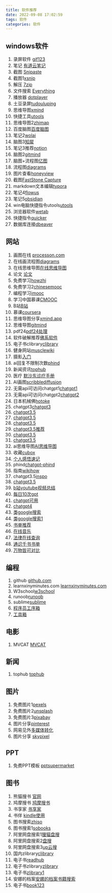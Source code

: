 ```yaml
---
title: 软件推荐
date: 2022-09-08 17:02:59
tags: 软件
categories: 软件
---
```


## windows软件

1. 录屏软件 [gif123](https://gif123.aardio.com/)
2. 笔记 [有道云笔记](https://note.youdao.com/)
3. 截图 [Snipaste](https://zh.snipaste.com/)
4. 截图1[xsnip](http://xsnip.cn/)
4. 解压 [7zip](https://www.7-zip.org/)
5. 文件搜索 [Everything](https://www.voidtools.com/zh-cn/)
6. 播放器 [dotplayer](https://potplayer.daum.net/)	
7. 土豆录屏[tudouluping](http://www.tudouluping.com/)
8. 思维导图[xmind](https://xmind.cn/)
9. 快捷工具[utools](https://www.u.tools/)
10. 思维导图2[zhimap](https://zhimap.com/home)
11. 百度脑图[百度脑图](https://naotu.baidu.com/)
12. 笔记2[wolai](https://www.wolai.com/)
13. 脑图3[知犀](https://www.zhixi.com/)
14. 笔记3推荐[notion](https://www.notion.so/)
15. 脑图2[gitmind](https://gitmind.cn/)
16. 脑图+流程图[亿图](https://www.edrawmax.cn/)
17. 流程图[diagrams](https://www.diagrams.net/)
18. 图片查看[honeyview](https://www.bandisoft.com/)
19. 截图[FastStone Capture](https://www.faststone.org/)
20. markdown文本编辑[typora](https://typoraio.cn/)
21. 笔记4[flowus](https://flowus.cn/)
22. 笔记5[obsidian](https://obsidian.md/)
23. win电脑快捷指令utools[utools](https://u.tools/)
24. 浏览器软件[wetab](https://chrome.google.com/webstore/detail/wetab-%E5%85%8D%E8%B4%B9chatgpt%E6%96%B0%E6%A0%87%E7%AD%BE%E9%A1%B5/aikflfpejipbpjdlfabpgclhblkpaafo?hl=zh-CN)
25. 快捷指令[quicker](https://getquicker.net/)
26. 数据库连接[dbeaver](https://dbeaver.io/)


## 网站
1. 画图在线 [processon.com](http://www.processon.com/)
2. 在线画流程图[diagrams](https://app.diagrams.net/)
2. 在线思维导图[在线思维导图](https://gitmind.cn/)
3. 论文 [论文](https://www.oalib.com/)
4. 免费学习[howzhi](http://www.howzhi.com/)
5. 免费学习2[chinesemooc](http://www.chinesemooc.org/)
6. 编程学习[imooc](https://www.imooc.com/)
7. 学习中国慕课[CMOOC](https://www.cmooc.com/)
8. B站[B站](https://www.bilibili.com/)
9. 慕课[coursera](https://www.coursera.org/)
10. 思维导图分享[xmind.app](https://xmind.app/share/?category=zh)
11. 思维导图[gitmind](https://www.gitmind.cn)
11. pdf24[pdf24处理](https://tools.pdf24.org/zh/all-tools)
12. 软件破解推荐[佛系软件](https://foxirj.com/)
15. 电子书clibrary[clibrary](https://clibrary.cn/)
14. 健身网站[musclewiki](https://musclewiki.com/)
15. 摄影[入门](https://www.fsbus.com/)
16. ai回复不限制次数[phind](https://phind.com/)
17. 新闻资讯[tophub](https://tophub.today/)
18. 医疗 [默沙东诊疗手册](https://www.msdmanuals.cn/)
19. AI画图[scribblediffusion](https://scribblediffusion.com/)
20. 无需api可访问chatgpt1[chatgpt1](https://chat.theb.ai/)
21. 无需api可访问chatgpt2[chatgpt2](https://chatgpt-35-turbo.com/)
22. 日本机械佛[hotoke](https://hotoke.ai/)
23. chatgpt3[chatgpt3](https://chatforai.com/)
24. [chatgpt3.5](https://openaizh.com/)
25. [chatgpt3.5](https://ai117.com/)
26. [chatgpt3.5](https://chat.zecoba.cn/)
27. [chatgpt3.5推荐](https://chat.51buygpt.com/)
28. [chatgpt3.5](https://vrtalk.io/)
29. [chatgpt3.5](https://fastgpt.app/)
29. ai思维导图[AI思维导图](https://www.chatmind.tech/)
30. 收藏[cubox](https://cubox.pro/)
31. [个人感悟速记](https://v.flomoapp.com/)
32. phind[chatgpt-phind](https://www.phind.com/)
33. 指南[wikihow](https://zh.wikihow.com/)
34. chatgpt3.5[inspo](https://inspo.vip/)
35. [chatgpt3.5](https://open-gpt.app/)
36. [b站youtube视频总结](https://b.jimmylv.cn/)
37. [每日10次gpt](https://chat.behye.com/)
38. [chatgpt可用](https://aicodehelper.com/)
39. [chatgpt4](https://nat.dev/)
40. [类google搜索](https://kagi.com/)
41. [类google搜索1](https://yep.com/)
42. [书单推荐](https://docs.qq.com/sheet/DY2RmcVVMVE9Qd3JV?tab=BB08J2)
43. [在线音乐](https://tonzhon.com/)
44. [法律在线查询](https://lawrefbook.github.io/)
45. [通识千书书单](https://docs.qq.com/sheet/DY2RmcVVMVE9Qd3JV?tab=BB08J2&scode=)
46. [万物皆可对比](https://versus.com/cn)



## 编程
1. github [github.com](https://github.com)
2. learnxinyminutes.com [learnxinyminutes.com](https://learnxinyminutes.com/)
3. W3school[w3school](https://www.w3school.com.cn/)
4. runoob[runoob](https://www.runoob.com/)
5. sublime[sublime](http://www.sublimetext.com/)
6. [程序员工序箱](https://www.toolfk.com/)
7. [工具箱](http://www.atoolbox.net/)

## 电影
1. MVCAT [MVCAT](https://www.mvcat.com)


## 新闻
1. tophub [tophub](https://tophub.today/)


## 图片
1. 免费图片1[pexels](https://www.pexels.com/)
2. 免费图片2[unsplash](https://unsplash.com/)
3. 免费图片3[pixabay](https://pixabay.com/)
4. 图片分享[pinterest](https://www.pinterest.com/)
5. 网易见外[多媒体转化](https://jianwai.youdao.com/)
6. 图片分享 [skypixel](https://www.skypixel.com/)

## PPT
1. 免费PPT模板 [pptsupermarket](https://www.pptsupermarket.com/)


## 图书
1. 熊猫搜书 [官网](https://xmsoushu.com/)
2. 鸠摩搜书 [鸠摩搜书](https://www.jiumodiary.com/)
3. 书享家 [书享家](https://shuxiangjia.cn/)
4. 书伴 [kindle使用](https://bookfere.com/)
5. 图书搜索[zhiso](https://zhiso.top/)
6. 图书搜索1[sobooks](https://sobooks.net/)
7. 阿里网盘搜索1[狸猫盘搜](https://www.alipansou.com/)
8. 阿里网盘搜索2[盘搜](https://pan.ccof.cc/)
9. 阿里网盘搜索3[up云搜](https://www.upyunso.com/)
9. 国内zlibrary[clibrary](https://clibrary.cn/)
10. 电子书[readhub](https://readhub.one/)
11. 电子书zlibrary[zlibrary](https://zlibrary-asia.se/)
12. 电子书[zlibrary1](https://1lib.tk/)
13. 安娜的档案[安娜的档案书籍搜索](https://zh.annas-archive.org/)
14. 电子书[book123](https://www.book123.info/)

